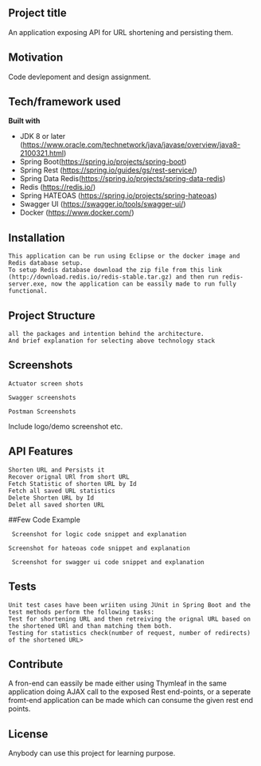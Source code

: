## Project title
An application exposing API for URL shortening and persisting them.

## Motivation
Code devlepoment and design assignment.

## Tech/framework used

<b>Built with</b>
- JDK 8 or later (https://www.oracle.com/technetwork/java/javase/overview/java8-2100321.html)
- Spring Boot(https://spring.io/projects/spring-boot)
- Spring Rest (https://spring.io/guides/gs/rest-service/)
- Spring Data Redis(https://spring.io/projects/spring-data-redis)
- Redis (https://redis.io/)
- Spring HATEOAS (https://spring.io/projects/spring-hateoas)
- Swagger UI (https://swagger.io/tools/swagger-ui/)
- Docker (https://www.docker.com/)


## Installation
 ```
This application can be run using Eclipse or the docker image and Redis database setup.
To setup Redis database download the zip file from this link (http://download.redis.io/redis-stable.tar.gz) and then run redis-server.exe, now the application can be eassily made to run fully functional.
 ```
 
## Project Structure
```
all the packages and intention behind the architecture.
And brief explanation for selecting above technology stack
```
 
## Screenshots

```
Actuator screen shots
```
```
Swagger screenshots
```
```
Postman Screenshots
```

Include logo/demo screenshot etc.

## API Features
 ```
 Shorten URL and Persists it
 Recover orignal URl from short URL
 Fetch Statistic of shorten URL by Id
 Fetch all saved URL statistics
 Delete Shorten URL by Id
 Delet all saved shorten URL
 ```

##Few Code Example
```
 Screenshot for logic code snippet and explanation
 ```

 ```
 Screenshot for hateoas code snippet and explanation
 ```

```
 Screenshot for swagger ui code snippet and explanation
 ```
 
## Tests
```
Unit test cases have been wriiten using JUnit in Spring Boot and the test methods perform the following tasks:
Test for shortening URL and then retreiving the orignal URL based on the shortened URl and than matching them both.
Testing for statistics check(number of request, number of redirects) of the shortened URL>
```

## Contribute
A fron-end can eassily be made either using Thymleaf in the same application doing AJAX call to the exposed Rest end-points,
or a seperate fromt-end application can be made which can consume the given rest end points.


## License
Anybody can use this project for learning purpose.
